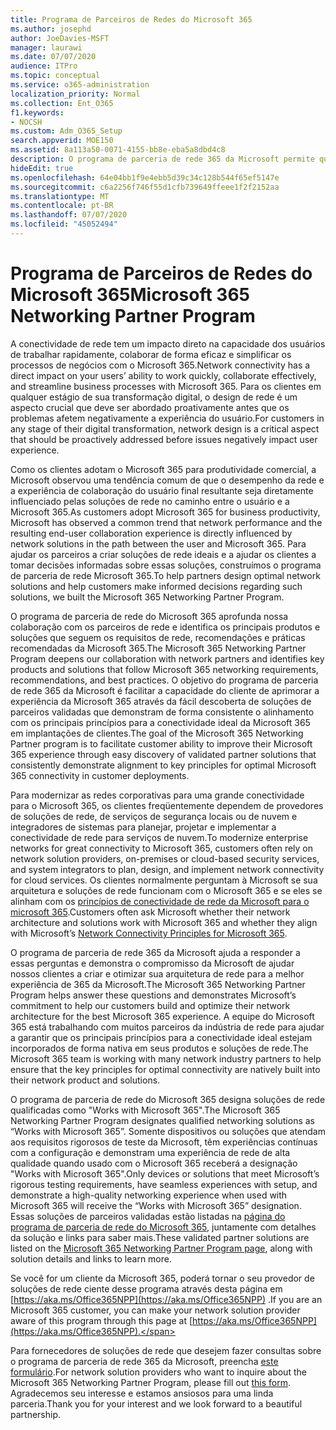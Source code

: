 ```yaml
---
title: Programa de Parceiros de Redes do Microsoft 365
ms.author: josephd
author: JoeDavies-MSFT
manager: laurawi
ms.date: 07/07/2020
audience: ITPro
ms.topic: conceptual
ms.service: o365-administration
localization_priority: Normal
ms.collection: Ent_O365
f1.keywords:
- NOCSH
ms.custom: Adm_O365_Setup
search.appverid: MOE150
ms.assetid: 8a113a50-0071-4155-bb8e-eba5a8dbd4c8
description: O programa de parceria de rede 365 da Microsoft permite que seu dispositivo se torne certificado como trabalhar com o Microsoft 365.
hideEdit: true
ms.openlocfilehash: 64e04bb1f9e4ebb5d39c34c128b544f65ef5147e
ms.sourcegitcommit: c6a2256f746f55d1cfb739649ffeee1f2f2152aa
ms.translationtype: MT
ms.contentlocale: pt-BR
ms.lasthandoff: 07/07/2020
ms.locfileid: "45052494"
---
```

# <a name="microsoft-365-networking-partner-program"></a><span data-ttu-id="31f7f-103">Programa de Parceiros de Redes do Microsoft 365</span><span class="sxs-lookup"><span data-stu-id="31f7f-103">Microsoft 365 Networking Partner Program</span></span>

<span data-ttu-id="31f7f-104">A conectividade de rede tem um impacto direto na capacidade dos usuários de trabalhar rapidamente, colaborar de forma eficaz e simplificar os processos de negócios com o Microsoft 365.</span><span class="sxs-lookup"><span data-stu-id="31f7f-104">Network connectivity has a direct impact on your users’ ability to work quickly, collaborate effectively, and streamline business processes with Microsoft 365.</span></span> <span data-ttu-id="31f7f-105">Para os clientes em qualquer estágio de sua transformação digital, o design de rede é um aspecto crucial que deve ser abordado proativamente antes que os problemas afetem negativamente a experiência do usuário.</span><span class="sxs-lookup"><span data-stu-id="31f7f-105">For customers in any stage of their digital transformation, network design is a critical aspect that should be proactively addressed before issues negatively impact user experience.</span></span>

<span data-ttu-id="31f7f-106">Como os clientes adotam o Microsoft 365 para produtividade comercial, a Microsoft observou uma tendência comum de que o desempenho da rede e a experiência de colaboração do usuário final resultante seja diretamente influenciado pelas soluções de rede no caminho entre o usuário e a Microsoft 365.</span><span class="sxs-lookup"><span data-stu-id="31f7f-106">As customers adopt Microsoft 365 for business productivity, Microsoft has observed a common trend that network performance and the resulting end-user collaboration experience is directly influenced by network solutions in the path between the user and Microsoft 365.</span></span> <span data-ttu-id="31f7f-107">Para ajudar os parceiros a criar soluções de rede ideais e a ajudar os clientes a tomar decisões informadas sobre essas soluções, construímos o programa de parceria de rede Microsoft 365.</span><span class="sxs-lookup"><span data-stu-id="31f7f-107">To help partners design optimal network solutions and help customers make informed decisions regarding such solutions, we built the Microsoft 365 Networking Partner Program.</span></span>

<span data-ttu-id="31f7f-108">O programa de parceria de rede do Microsoft 365 aprofunda nossa colaboração com os parceiros de rede e identifica os principais produtos e soluções que seguem os requisitos de rede, recomendações e práticas recomendadas da Microsoft 365.</span><span class="sxs-lookup"><span data-stu-id="31f7f-108">The Microsoft 365 Networking Partner Program deepens our collaboration with network partners and identifies key products and solutions that follow Microsoft 365 networking requirements, recommendations, and best practices.</span></span> <span data-ttu-id="31f7f-109">O objetivo do programa de parceria de rede 365 da Microsoft é facilitar a capacidade do cliente de aprimorar a experiência da Microsoft 365 através da fácil descoberta de soluções de parceiros validadas que demonstram de forma consistente o alinhamento com os principais princípios para a conectividade ideal da Microsoft 365 em implantações de clientes.</span><span class="sxs-lookup"><span data-stu-id="31f7f-109">The goal of the Microsoft 365 Networking Partner program is to facilitate customer ability to improve their Microsoft 365 experience through easy discovery of validated partner solutions that consistently demonstrate alignment to key principles for optimal Microsoft 365 connectivity in customer deployments.</span></span>

<span data-ttu-id="31f7f-110">Para modernizar as redes corporativas para uma grande conectividade para o Microsoft 365, os clientes freqüentemente dependem de provedores de soluções de rede, de serviços de segurança locais ou de nuvem e integradores de sistemas para planejar, projetar e implementar a conectividade de rede para serviços de nuvem.</span><span class="sxs-lookup"><span data-stu-id="31f7f-110">To modernize enterprise networks for great connectivity to Microsoft 365, customers often rely on network solution providers, on-premises or cloud-based security services, and system integrators to plan, design, and implement network connectivity for cloud services.</span></span> <span data-ttu-id="31f7f-111">Os clientes normalmente perguntam à Microsoft se sua arquitetura e soluções de rede funcionam com o Microsoft 365 e se eles se alinham com os [princípios de conectividade de rede da Microsoft para o microsoft 365](https://aka.ms/PNC).</span><span class="sxs-lookup"><span data-stu-id="31f7f-111">Customers often ask Microsoft whether their network architecture and solutions work with Microsoft 365 and whether they align with Microsoft’s [Network Connectivity Principles for Microsoft 365](https://aka.ms/PNC).</span></span>

<span data-ttu-id="31f7f-112">O programa de parceria de rede 365 da Microsoft ajuda a responder a essas perguntas e demonstra o compromisso da Microsoft de ajudar nossos clientes a criar e otimizar sua arquitetura de rede para a melhor experiência de 365 da Microsoft.</span><span class="sxs-lookup"><span data-stu-id="31f7f-112">The Microsoft 365 Networking Partner Program helps answer these questions and demonstrates Microsoft’s commitment to help our customers build and optimize their network architecture for the best Microsoft 365 experience.</span></span> <span data-ttu-id="31f7f-113">A equipe do Microsoft 365 está trabalhando com muitos parceiros da indústria de rede para ajudar a garantir que os principais princípios para a conectividade ideal estejam incorporados de forma nativa em seus produtos e soluções de rede.</span><span class="sxs-lookup"><span data-stu-id="31f7f-113">The Microsoft 365 team is working with many network industry partners to help ensure that the key principles for optimal connectivity are natively built into their network product and solutions.</span></span>

<span data-ttu-id="31f7f-114">O programa de parceria de rede do Microsoft 365 designa soluções de rede qualificadas como "Works with Microsoft 365".</span><span class="sxs-lookup"><span data-stu-id="31f7f-114">The Microsoft 365 Networking Partner Program designates qualified networking solutions as “Works with Microsoft 365”.</span></span> <span data-ttu-id="31f7f-115">Somente dispositivos ou soluções que atendam aos requisitos rigorosos de teste da Microsoft, têm experiências contínuas com a configuração e demonstram uma experiência de rede de alta qualidade quando usado com o Microsoft 365 receberá a designação "Works with Microsoft 365".</span><span class="sxs-lookup"><span data-stu-id="31f7f-115">Only devices or solutions that meet Microsoft’s rigorous testing requirements, have seamless experiences with setup, and demonstrate a high-quality networking experience when used with Microsoft 365 will receive the “Works with Microsoft 365” designation.</span></span> <span data-ttu-id="31f7f-116">Essas soluções de parceiros validadas estão listadas na [página do programa de parceria de rede do Microsoft 365](https://www.microsoft.com/microsoft-365/partners/O365networkingpartners), juntamente com detalhes da solução e links para saber mais.</span><span class="sxs-lookup"><span data-stu-id="31f7f-116">These validated partner solutions are listed on the [Microsoft 365 Networking Partner Program page](https://www.microsoft.com/microsoft-365/partners/O365networkingpartners), along with solution details and links to learn more.</span></span>

<span data-ttu-id="31f7f-117">Se você for um cliente da Microsoft 365, poderá tornar o seu provedor de soluções de rede ciente desse programa através desta página em [https://aka.ms/Office365NPP](https://aka.ms/Office365NPP) .</span><span class="sxs-lookup"><span data-stu-id="31f7f-117">If you are an Microsoft 365 customer, you can make your network solution provider aware of this program through this page at [https://aka.ms/Office365NPP](https://aka.ms/Office365NPP).</span></span>

<span data-ttu-id="31f7f-118">Para fornecedores de soluções de rede que desejem fazer consultas sobre o programa de parceria de rede 365 da Microsoft, preencha [este formulário](https://forms.office.com/Pages/ResponsePage.aspx?id=v4j5cvGGr0GRqy180BHbRyMNEapKtzJHu98R0YXYz1RUN0QxSUVEWTdRVTdIV1RTWjIzOVk0QkE4US4u).</span><span class="sxs-lookup"><span data-stu-id="31f7f-118">For network solution providers who want to inquire about the Microsoft 365 Networking Partner Program, please fill out [this form](https://forms.office.com/Pages/ResponsePage.aspx?id=v4j5cvGGr0GRqy180BHbRyMNEapKtzJHu98R0YXYz1RUN0QxSUVEWTdRVTdIV1RTWjIzOVk0QkE4US4u).</span></span> <span data-ttu-id="31f7f-119">Agradecemos seu interesse e estamos ansiosos para uma linda parceria.</span><span class="sxs-lookup"><span data-stu-id="31f7f-119">Thank you for your interest and we look forward to a beautiful partnership.</span></span>
